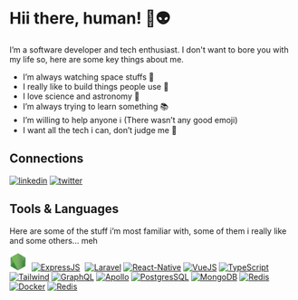 # Hii there, human! 👋👽

I’m a software developer and tech enthusiast. I don't want to bore you with my life so, here are some key things about me.

- I’m always watching space stuffs 🚀
- I really like to build things people use 📱
- I love science and astronomy 🌌
- I’m always trying to learn something 📚
- I’m willing to help anyone ℹ️ (There wasn’t any good emoji)
- I want all the tech i can, don’t judge me 🤖

## Connections
<a href="https://www.linkedin.com/in/fedenaka/" target="_blank"><img src="https://upload.wikimedia.org/wikipedia/commons/thumb/c/ca/LinkedIn_logo_initials.png/768px-LinkedIn_logo_initials.png" alt="linkedin" width="20" height="20"></a>
<a href="https://twitter.com/fedenaka" target="_blank"><img src="https://serv1.raiolanetworks.es/blog/wp-content/uploads/twitterlogodown.png" alt="twitter" width="20" height="20"></a>

## Tools & Languages
<p>Here are some of the stuff i’m most familiar with, some of them i really like and some others... meh</p>
<p>
  <a href="https://nodejs.org/" target="_blank"><img src="https://raw.githubusercontent.com/github/explore/80688e429a7d4ef2fca1e82350fe8e3517d3494d/topics/nodejs/nodejs.png" alt="NodeJS" height="30" style="margin-right: 5px"></a>
  <a href="https://expressjs.com/" target="_blank"><img src="https://upload.wikimedia.org/wikipedia/commons/6/64/Expressjs.png" alt="ExpressJS" height="30" style="margin-right: 5px"></a>
  <a href="https://laravel.com/" target="_blank"><img src="https://upload.wikimedia.org/wikipedia/commons/thumb/9/9a/Laravel.svg/1200px-Laravel.svg.png" alt="Laravel" height="30"></a>
  <a href="https://reactnative.dev/" target="_blank"><img src="https://sandstorm.de/_Resources/Persistent/3/2/8/5/3285416e8503b2c8354c321bcd690cf550b8b2d3/React-Logo.svg" alt="React-Native" height="30"></a>
  <a href="https://vuejs.org/" target="_blank"><img src="https://hackeruna.com/wp-content/uploads/2020/10/VueJS.png" alt="VueJS" height="30"></a>
  <a href="https://www.typescriptlang.org/" target="_blank"><img src="https://upload.wikimedia.org/wikipedia/commons/4/4c/Typescript_logo_2020.svg" alt="TypeScript" height="30" style="margin-right: 5px"></a>
  <a href="https://tailwindcss.com/" target="_blank"><img src="https://camo.githubusercontent.com/bcd4bda49ef6cd9537db065920f4f4f6ac670eae0e0adf2c5133c19b319f1574/68747470733a2f2f627261646c632e67616c6c65727963646e2e76736173736574732e696f2f657874656e73696f6e732f627261646c632f7673636f64652d7461696c77696e646373732f302e322e302f313535383034303536333634392f4d6963726f736f66742e56697375616c53747564696f2e53657276696365732e49636f6e732e44656661756c74" alt="Tailwind" height="30"></a>
  <a href="https://graphql.org/" target="_blank"><img src="https://upload.wikimedia.org/wikipedia/commons/thumb/1/17/GraphQL_Logo.svg/1200px-GraphQL_Logo.svg.png" alt="GraphQL" height="30"></a>
  <a href="https://www.apollographql.com/" target="_blank"><img src="https://seeklogo.com/images/A/apollo-logo-DC7DD3C444-seeklogo.com.png" alt="Apollo" height="30"></a>
  <a href="https://www.postgresql.org/" target="_blank"><img src="https://upload.wikimedia.org/wikipedia/commons/thumb/2/29/Postgresql_elephant.svg/1200px-Postgresql_elephant.svg.png" alt="PostgresSQL" height="30"></a>
  <a href="https://www.mongodb.com/" target="_blank"><img src="https://emanueleciriachi.net/wp-content/uploads/2019/01/logo-mongodb-png-mongodb-logo-png-400.png" alt="MongoDB" height="30"></a>
  <a href="https://redis.io/" target="_blank"><img src="https://pbs.twimg.com/profile_images/1285653263824691205/mu4nJ7Gb_400x400.png" alt="Redis" height="30"></a>
  <a href="https://www.docker.com/" target="_blank"><img src="https://seeklogo.com/images/D/docker-logo-CF97D0124B-seeklogo.com.png" alt="Docker" height="30"></a>
  <a href="https://code.visualstudio.com/" target="_blank"><img src="https://upload.wikimedia.org/wikipedia/commons/thumb/9/9a/Visual_Studio_Code_1.35_icon.svg/1024px-Visual_Studio_Code_1.35_icon.svg.png" alt="Redis" height="30"></a>
</p>
